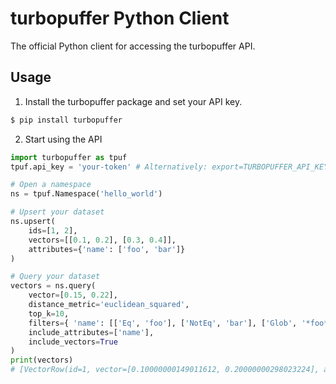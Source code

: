 turbopuffer Python Client
=========================

The official Python client for accessing the turbopuffer API.

Usage
-----

1. Install the turbopuffer package and set your API key.
```sh
$ pip install turbopuffer
```

2. Start using the API
```py
import turbopuffer as tpuf
tpuf.api_key = 'your-token' # Alternatively: export=TURBOPUFFER_API_KEY=your-token

# Open a namespace
ns = tpuf.Namespace('hello_world')

# Upsert your dataset
ns.upsert(
    ids=[1, 2],
    vectors=[[0.1, 0.2], [0.3, 0.4]],
    attributes={'name': ['foo', 'bar']}
)

# Query your dataset
vectors = ns.query(
    vector=[0.15, 0.22],
    distance_metric='euclidean_squared',
    top_k=10,
    filters={ 'name': [['Eq', 'foo'], ['NotEq', 'bar'], ['Glob', '*foo*']] },
    include_attributes=['name'],
    include_vectors=True
)
print(vectors)
# [VectorRow(id=1, vector=[0.10000000149011612, 0.20000000298023224], attributes={'name': 'foo'}, dist=0.0029000001959502697)]
```
